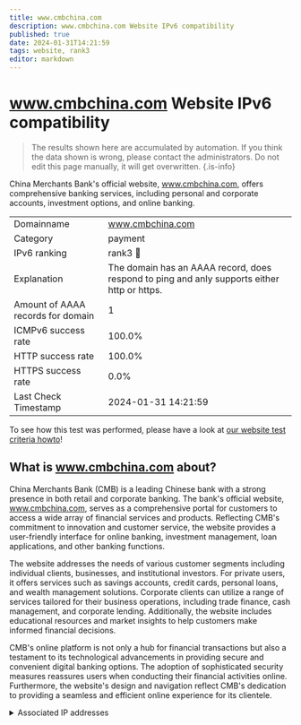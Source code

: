 ```yaml
---
title: www.cmbchina.com
description: www.cmbchina.com Website IPv6 compatibility
published: true
date: 2024-01-31T14:21:59
tags: website, rank3
editor: markdown
---
```


# www.cmbchina.com Website IPv6 compatibility

> The results shown here are accumulated by automation. If you think the data shown is wrong, please contact the administrators. 
> Do not edit this page manually, it will get overwritten.
{.is-info}

China Merchants Bank's official website, www.cmbchina.com, offers comprehensive banking services, including personal and corporate accounts, investment options, and online banking.


|   |   |
| - | - |
| Domainname | www.cmbchina.com
| Category | payment |
| IPv6 ranking | rank3 :3rd_place_medal: |
| Explanation | The domain has an AAAA record, does respond to ping and anly supports either http or https. |
| Amount of AAAA records for domain | 1 |
| ICMPv6 success rate | 100.0%|
| HTTP success rate | 100.0% |
| HTTPS success rate | 0.0% |
| Last Check Timestamp | 2024-01-31 14:21:59 |

To see how this test was performed, please have a look at [our website test criteria howto](/howto/testcriteria/website)!


## What is www.cmbchina.com about?
China Merchants Bank (CMB) is a leading Chinese bank with a strong presence in both retail and corporate banking. The bank's official website, www.cmbchina.com, serves as a comprehensive portal for customers to access a wide array of financial services and products. Reflecting CMB's commitment to innovation and customer service, the website provides a user-friendly interface for online banking, investment management, loan applications, and other banking functions.

The website addresses the needs of various customer segments including individual clients, businesses, and institutional investors. For private users, it offers services such as savings accounts, credit cards, personal loans, and wealth management solutions. Corporate clients can utilize a range of services tailored for their business operations, including trade finance, cash management, and corporate lending. Additionally, the website includes educational resources and market insights to help customers make informed financial decisions.

CMB's online platform is not only a hub for financial transactions but also a testament to its technological advancements in providing secure and convenient digital banking options. The adoption of sophisticated security measures reassures users when conducting their financial activities online. Furthermore, the website's design and navigation reflect CMB's dedication to providing a seamless and efficient online experience for its clientele.



<details>
<summary>Associated IP addresses</summary>

240e:688:400:2fa::26

</details>
